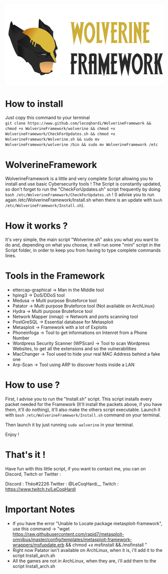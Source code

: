 <img src="assets/Banner.png">

# How to install
Just copy this command to your terminal<br>
`git clone https://www.github.com/lecoqhardi/WolverineFramework && chmod +x WolverineFramework/wolverine && chmod +x WolverineFramework/CheckForUpdates.sh && chmod +x WolverineFramework/Wolverine.sh && sudo mv WolverineFramework/wolverine /bin && sudo mv WolverineFramework /etc`


# WolverineFramework

WolverineFramework is a little and very complete Script allowing you to install and use basic Cybersecurity tools ! The Script is constantly updated, so don't forget to run the "CheckForUpdates.sh" script frequently by doing `bash /etc/WolverineFramework/CheckForUpdates.sh` !  (I advise you to run again /etc/WolverineFramework/Install.sh when there is an update with `bash /etc/WolverineFramework/Install.sh`). 

# How it works ?

It's very simple, the main script "Wolverine.sh" asks you what you want to do and, depending on what you choose, it will run some "mini" script in the Script folder, in order to keep you from having to type complete commands lines.

# Tools in the Framework

  - ettercap-graphical → Man in the Middle tool
  - hping3 → DoS/DDoS tool
  - Medusa → Multi purpose Bruteforce tool
  - Patator → Multi purpose Bruteforce tool (Not available on ArchLinux)
  - Hydra → Multi purpose Bruteforce tool
  - Network Mapper (nmap) → Network and ports scanning tool
  - PostGreSQL → Essential database for Metasploit
  - Metasploit → Framework with a lot of Exploits
  - Phoneinfoga → Tool to get informations on Intenret from a Phone Number 
  - Wordpress Security Scanner (WPScan) → Tool to scan Wordpress Websites, to get all the extensions and so the vulnerabilities
  - MacChanger → Tool used to hide your real MAC Address behind a fake one
  - Arp-Scan → Tool using ARP to discover hosts inside a LAN

# How to use ?

First, I advise you to run the "Install.sh" script. This script installs every packet needed for the Framework (It'll install the packets above, if you have them, it'll do nothing), it'll also make the others script executable. Launch it with `bash /etc/WolverineFramework/Install.sh` command on your terminal.


Then launch it by just running `sudo wolverine` in your terminal.

Enjoy !
 
# That's it !

Have fun with this little script, if you want to contact me, you can on Discord, Twitch or Twitter :

Discord : Théo#2226
Twitter : @LeCoqHardi__
Twitch : https://www.twitch.tv/LeCoqHardi

# Important Notes

- If you have the error "Unable to Locate package metasploit-framework", use this command -> "wget https://raw.githubusercontent.com/rapid7/metasploit-omnibus/master/config/templates/metasploit-framework-wrappers/msfupdate.erb && chmod +x msfinstall &&./msfinstall "
- Right now Patator isn't available on ArchLinux, when it is, i'll add it to the script Install_arch.sh
- All the games are not in ArchLinux, when they are, i'll add them to the script Install_arch.sh
